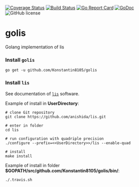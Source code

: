 [![Coverage Status](https://coveralls.io/repos/github/Konstantin8105/golis/badge.svg?branch=master)](https://coveralls.io/github/Konstantin8105/golis?branch=master)
[![Build Status](https://travis-ci.org/Konstantin8105/golis.svg?branch=master)](https://travis-ci.org/Konstantin8105/golis)
[![Go Report Card](https://goreportcard.com/badge/github.com/Konstantin8105/golis)](https://goreportcard.com/report/github.com/Konstantin8105/golis)
[![GoDoc](https://godoc.org/github.com/Konstantin8105/golis?status.svg)](https://godoc.org/github.com/Konstantin8105/golis)
![GitHub license](https://img.shields.io/badge/license-MIT-blue.svg)

# golis
Golang implementation of lis

### Install `golis`

```
go get -u github.com/Konstantin8105/golis
```

### Install `lis`

See documentation of [`lis`](https://github.com/anishida/lis) software.

Example of install in **UserDirectory**:
```
# clone Git repository
git clone https://github.com/anishida/lis.git

# enter in folder
cd lis

# run configuration with quadriple precision
./configure --prefix=<<UserDirectory>>/lis --enable-quad

# install
make install
```

Example of install in folder **$GOPATH/src/github.com/Konstantin8105/golis/bin/**:
```
./.travis.sh
```

